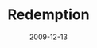 ---
layout: message
category: message
series: "Redemption"
title: "Redemption"
date: 2009-12-13
audio-description: "Jesus came to be the rescuer of all people. "
audio: "http://s3.amazonaws.com/crossroadsaudiomessages/Redemption1.mp3"
audio-title: "Redemption"
audio-duration: "26&#58;08"
video-description: "Jesus came to be the rescuer of all people."
video-title: "Redemption"
video: "https://s3.amazonaws.com/crossroadsvideomessages/Redemption1.mp4"
video-poster: "https://www.crossroads.net/uploadedfiles/Redemption1-still.jpg"
---